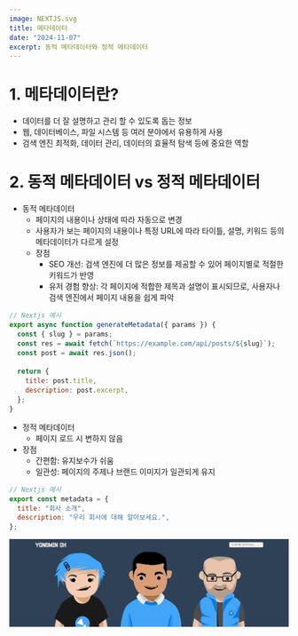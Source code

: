 ```yaml
---
image: NEXTJS.svg
title: 메타데이터
date: "2024-11-07"
excerpt: 동적 메타데이터와 정적 메타데이터
---
```


# 1. 메타데이터란?

- 데이터를 더 잘 설명하고 관리 할 수 있도록 돕는 정보
- 웹, 데이터베이스, 파일 시스템 등 여러 분야에서 유용하게 사용
- 검색 엔진 최적화, 데이터 관리, 데이터의 효율적 탐색 등에 중요한 역할

# 2. 동적 메타데이터 vs 정적 메타데이터

- 동적 메타데이터
  - 페이지의 내용이나 상태에 따라 자동으로 변경
  - 사용자가 보는 페이지의 내용이나 특정 URL에 따라 타이틀, 설명, 키워드 등의 메타데이터가 다르게 설정
  - 장점
    - SEO 개선: 검색 엔진에 더 많은 정보를 제공할 수 있어 페이지별로 적절한 키워드가 반영
    - 유저 경험 향상: 각 페이지에 적합한 제목과 설명이 표시되므로, 사용자나 검색 엔진에서 페이지 내용을 쉽게 파악

```js
// Nextjs 예시
export async function generateMetadata({ params }) {
  const { slug } = params;
  const res = await fetch(`https://example.com/api/posts/${slug}`);
  const post = await res.json();

  return {
    title: post.title,
    description: post.excerpt,
  };
}
```

- 정적 메타데이터
  - 페이지 로드 시 변하지 않음
- 장점
  - 간편함: 유지보수가 쉬움
  - 일관성: 페이지의 주제나 브랜드 이미지가 일관되게 유지

```js
// Nextjs 예시
export const metadata = {
  title: "회사 소개",
  description: "우리 회사에 대해 알아보세요.",
};
```

![요약](image.png)
